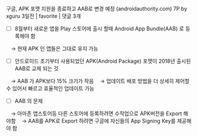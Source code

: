 구글, APK 포맷 지원을 종료하고 AAB로 변경 예정 (androidauthority.com)
7P by xguru 3일전 | favorite | 댓글 3개
- [ ] 8월부터 새로운 앱을 Play 스토어에 출시 할때 Android App Bundle(AAB) 로 등록해야 함

ㅤ→ 현재 APK 인 앱들은 그대로 유지 가능 
- [ ] 안드로이드 초기부터 사용되었던 APK(Android Package) 포맷이 2018년 출시된 AAB로 교체 되는 것

ㅤ→ AAB 가 APK보다 15% 크기가 작음 
ㅤ→ 업데이트 배포 방법을 더 상세히 제어할 수 있어서 빠르고 효율적인 업데이트 가능 
- [ ] AAB 의 문제

ㅤ→ 아마존 앱스토어등 다른 스토어에 등록하려면 수작업으로 APK버전을 Export 해야함 
ㅤ→ AAB를 APK로 Export 하려면 구글에 자신들의 App Signing Key를 제공해야 함